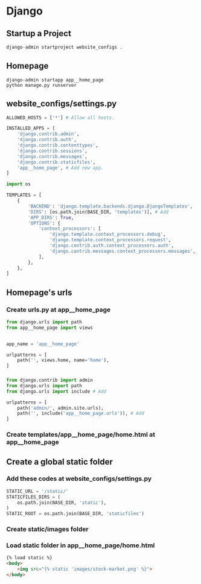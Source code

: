 # Django

## Startup a Project
```python
django-admin startproject website_configs .
```

## Homepage
```
django-admin startapp app__home_page
python manage.py runserver
```

## website_configs/settings.py
```python
ALLOWED_HOSTS = ['*'] # Allow all hosts.

INSTALLED_APPS = [
    'django.contrib.admin',
    'django.contrib.auth',
    'django.contrib.contenttypes',
    'django.contrib.sessions',
    'django.contrib.messages',
    'django.contrib.staticfiles',
    'app__home_page', # Add new app.
]

import os

TEMPLATES = [
    {
        'BACKEND': 'django.template.backends.django.DjangoTemplates',
        'DIRS': [os.path.join(BASE_DIR, 'templates')], # Add
        'APP_DIRS': True,
        'OPTIONS': {
            'context_processors': [
                'django.template.context_processors.debug',
                'django.template.context_processors.request',
                'django.contrib.auth.context_processors.auth',
                'django.contrib.messages.context_processors.messages',
            ],
        },
    },
]
```
## Homepage's urls
### Create urls.py at app__home_page
```python
from django.urls import path
from app__home_page import views


app_name = 'app__home_page'

urlpatterns = [
    path('', views.home, name='home'),
]
```
###
```python
from django.contrib import admin
from django.urls import path
from django.urls import include # Add

urlpatterns = [
    path('admin/', admin.site.urls),
    path('', include('app__home_page.urls')), # Add
]
```
### Create templates/app__home_page/home.html at app__home_page

## Create a global static folder
### Add these codes at website_configs/settings.py
```python
STATIC_URL = '/static/'
STATICFILES_DIRS = (
    os.path.join(BASE_DIR, 'static'),
)
STATIC_ROOT = os.path.join(BASE_DIR, 'staticfiles')
```
### Create static/images folder
### Load static folder in app__home_page/home.html

```html
{% load static %}
<body>
    <img src="{% static 'images/stock-market.png' %}">
</body>
```
